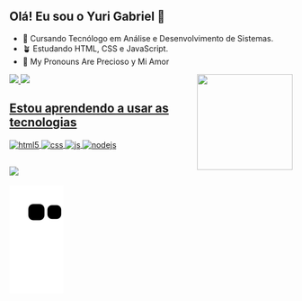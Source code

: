 ## Olá! Eu sou o Yuri Gabriel 👋

- 🌱 Cursando Tecnólogo em Análise e Desenvolvimento de Sistemas.
- 🪴 Estudando HTML, CSS e JavaScript.
- 🍃 My Pronouns Are Precioso y Mi Amor

<img align="right" width="170" height="170"  src="https://cdn.discordapp.com/attachments/978074566012338176/982043712202874950/sailor-moon-anime.gif"/>

<div>
  <a href="https://github.com/bayorino">
  <img height="120em" src="https://github-readme-stats.vercel.app/api?username=bayorino&show_icons=true&theme=merko&include_all_commits=true&count_private=true"/>
  <img height="120em" src="https://github-readme-stats.vercel.app/api/top-langs/?username=bayorino&layout=compact&langs_count=7&theme=merko"/>
  </div>

  ## Estou aprendendo a usar as tecnologias
  
<div style="display: inline_block">
  <img align="center" alt="html5" src="https://img.shields.io/badge/HTML5-E34F26?style=for-the-badge&logo=html5&logoColor=white"/>
  <img align="center" alt="css" src="https://img.shields.io/badge/CSS3-1572B6?style=for-the-badge&logo=css3&logoColor=white"/>
  <img align="center" alt="js" src="https://img.shields.io/badge/JavaScript-F7DF1E?style=for-the-badge&logo=javascript&logoColor=black"/>
  <img align="center" alt="nodejs" src="https://img.shields.io/badge/Node.js-43853D?style=for-the-badge&logo=node.js&logoColor=white"/>
  
  ##
  
  </div>
  <a href = "mailto:bayorino@gmail.com"><img src="https://img.shields.io/badge/-Gmail-%23333?style=for-the-badge&logo=gmail&logoColor=white" target="_blank"></a>
  
  ![Snake animation](https://github.com/rafaballerini/rafaballerini/blob/output/github-contribution-grid-snake.svg)
  
</div>
